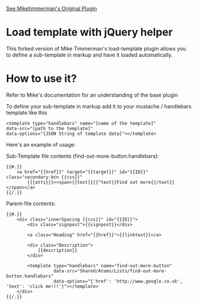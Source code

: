 [See Miketimmerman's Original Plugin](https://github.com/miketimmerman/load-template)

# Load template with jQuery helper
This forked version of Mike Timmerman's load-template plugin allows you to define a sub-template in markup and have it loaded automatically.

# How to use it?
Refer to Mike's documentation for an understanding of the base plugin

To define your sub-template in markup add it to your mustache / handlebars template like this

    <template type="handlebars" name="[name of the template]"
    data-src="[path to the template]"
    data-options="[JSON String of template data]"></template>
    
Here's an example of usage:

Sub-Template file contents (find-out-more-button.handlebars):

    {{#.}}
        <a href="{{href}}" target="{{target}}" id="{{ID}}" class="secondary-btn {{css}}"
            {{{atts}}}><span>{{text}}{{^text}}Find out more{{/text}}</span></a>
    {{/.}}
    
Parent-file contents:

    {{#.}}
        <div class="innerSpacing {{css}}" id="{{ID}}">
            <div class="signpost">{{signpost}}</div>
            
            <a class="Heading" href="{{href}}">{{linktext}}</a>
            
            <div class="Description">
                {{description}}
            </div>
            
            <template type="handlebars" name="find-out-more-button"
                      data-src="Shared/Atoms/Lists/find-out-more-button.handlebars"
                      data-options="{'href': 'http://www.google.co.uk', 'text': 'click me!!!'}"></template>
        </div>
    {{/.}}
